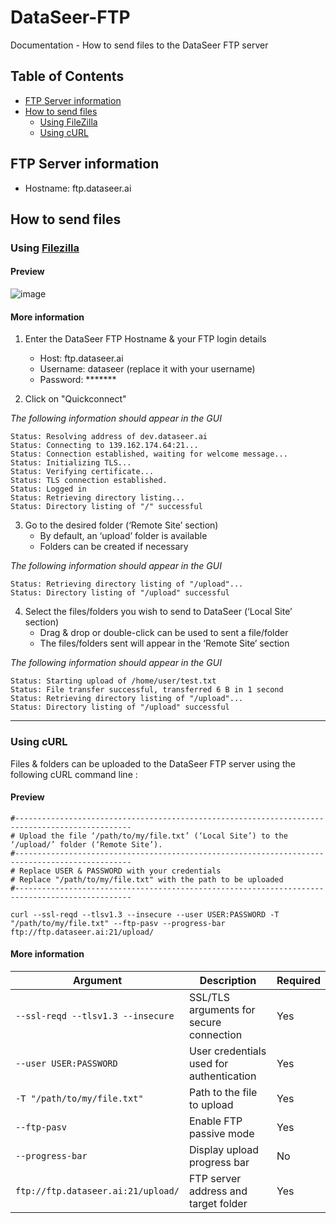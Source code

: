 # DataSeer-FTP

Documentation - How to send files to the DataSeer FTP server

## Table of Contents
- [FTP Server information](#ftp-server-information)
- [How to send files](#how-to-send-files)
  - [Using FileZilla](#using-filezilla)
  - [Using cURL](#using-curl)

## FTP Server information

- Hostname: ftp.dataseer.ai

## How to send files

### Using [Filezilla](https://filezilla-project.org/)

#### Preview

![image](https://github.com/user-attachments/assets/2aaa997b-f8f0-4dbb-9ca3-c12233646684)

#### More information

1. Enter the DataSeer FTP Hostname & your FTP login details
      * Host: ftp.dataseer.ai
      * Username: dataseer (replace it with your username)
      * Password: *******

2. Click on "Quickconnect"

_The following information should appear in the GUI_
```
Status:	Resolving address of dev.dataseer.ai
Status:	Connecting to 139.162.174.64:21...
Status:	Connection established, waiting for welcome message...
Status:	Initializing TLS...
Status:	Verifying certificate...
Status:	TLS connection established.
Status:	Logged in
Status:	Retrieving directory listing...
Status:	Directory listing of "/" successful
```

3. Go to the desired folder (‘Remote Site’ section)
    * By default, an ‘upload’ folder is available
    * Folders can be created if necessary

_The following information should appear in the GUI_
```
Status:	Retrieving directory listing of "/upload"...
Status:	Directory listing of "/upload" successful
```

4. Select the files/folders you wish to send to DataSeer (‘Local Site’ section)
    * Drag & drop or double-click can be used to sent a file/folder
    * The files/folders sent will appear in the ‘Remote Site’ section

_The following information should appear in the GUI_
```
Status:	Starting upload of /home/user/test.txt
Status:	File transfer successful, transferred 6 B in 1 second
Status:	Retrieving directory listing of "/upload"...
Status:	Directory listing of "/upload" successful
```

---

### Using cURL

Files & folders can be uploaded to the DataSeer FTP server using the following cURL command line :

#### Preview

```
#------------------------------------------------------------------------------------------------
# Upload the file ‘/path/to/my/file.txt’ (‘Local Site’) to the ‘/upload/’ folder (‘Remote Site’).
#------------------------------------------------------------------------------------------------
# Replace USER & PASSWORD with your credentials
# Replace "/path/to/my/file.txt" with the path to be uploaded
#------------------------------------------------------------------------------------------------

curl --ssl-reqd --tlsv1.3 --insecure --user USER:PASSWORD -T "/path/to/my/file.txt" --ftp-pasv --progress-bar ftp://ftp.dataseer.ai:21/upload/
```

#### More information

| Argument | Description | Required |
|----------|-------------|----------|
| `--ssl-reqd --tlsv1.3 --insecure` | SSL/TLS arguments for secure connection | Yes |
| `--user USER:PASSWORD` | User credentials used for authentication | Yes |
| `-T "/path/to/my/file.txt"` | Path to the file to upload | Yes |
| `--ftp-pasv` | Enable FTP passive mode | Yes |
| `--progress-bar` | Display upload progress bar | No |
| `ftp://ftp.dataseer.ai:21/upload/` | FTP server address and target folder | Yes |
